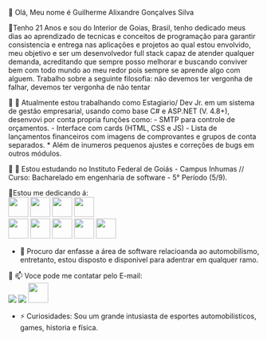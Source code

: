🔹 Olá, Meu nome é Guilherme Alixandre Gonçalves Silva

🔹Tenho 21 Anos e sou do Interior de Goias, Brasil, tenho dedicado meus dias ao aprendizado de tecnicas e conceitos de programação para garantir consistencia e entrega nas aplicações e projetos ao qual estou envolvido, meu objetivo e ser um desenvolvedor full         stack capaz de atender qualquer demanda, acreditando que sempre posso melhorar e buscando conviver bem com todo mundo ao meu redor pois sempre se aprende algo com alguem. Trabalho sobre a seguinte filosofia: não devemos ter vergonha de falhar, devemos ter          vergonha de não tentar

🔹 🔭 Atualmente estou trabalhando como Estagiario/ Dev Jr. em um sistema de gestão empresarial, usando como base C# e ASP.NET (V. 4.8+), desenvovi por conta propria funções como:
    - SMTP para controle de orçamentos.
    - Interface com cards (HTML, CSS e JS)
    - Lista de lançamentos financeiros com imagens de comprovantes e grupos de conta separados.
    * Além de inumeros pequenos ajustes e correções de bugs em outros módulos.
  
🔹 🌱 Estou estudando no Instituto Federal de Goiás - Campus Inhumas // Curso: Bacharelado em engenharia de software - 5° Período (5/9).
  
🔹Estou me dedicando á:            
<img src="https://cdn.jsdelivr.net/gh/devicons/devicon/icons/c/c-plain.svg"  width="40" height="40"/> 
<img src="https://cdn.jsdelivr.net/gh/devicons/devicon@latest/icons/csharp/csharp-original.svg" width="40" height="40" /> 
<img src="https://cdn.jsdelivr.net/gh/devicons/devicon@latest/icons/dot-net/dot-net-original-wordmark.svg" width="40" height="40"/>
<img src="https://cdn.jsdelivr.net/gh/devicons/devicon@latest/icons/html5/html5-original.svg" width="40" height="40" />        
<img src="https://cdn.jsdelivr.net/gh/devicons/devicon@latest/icons/css3/css3-original.svg" width="40" height="40" />
<img src="https://cdn.jsdelivr.net/gh/devicons/devicon@latest/icons/javascript/javascript-original.svg" width="40" height="40" />
<img src="https://cdn.jsdelivr.net/gh/devicons/devicon/icons/vscode/vscode-original-wordmark.svg"  width="40" height="40"/>
<img src="https://cdn.jsdelivr.net/gh/devicons/devicon@latest/icons/datagrip/datagrip-original.svg" width="40" height="40" />
<img src="https://cdn.jsdelivr.net/gh/devicons/devicon@latest/icons/azuredevops/azuredevops-original.svg" width="40" height="40"/>
      
- 👯 Procuro dar enfasse a área de software relacioanda ao automobilismo, entretanto, estou disposto e disponivel para adentrar em qualquer ramo.
  
🔹 📫 Voce pode me contatar pelo E-mail: <br>
<a href = "mailto:Guilhermealixanre89@gmail.com"><img loading="lazy" src="https://img.shields.io/badge/Gmail-D14836?style=for-the-badge&logo=gmail&logoColor=white" target="_blank"></a> <a href="https://instagram.com/_guilherme_ags_" target="_blank"><img loading="lazy" src="https://img.shields.io/badge/-Instagram-%23E4405F?style=for-the-badge&logo=instagram&logoColor=white" target="_blank"></a> <a href = "https://www.linkedin.com/in/guilherme-alixandre-1485832b6?utm_source=share&utm_campaign=share_via&utm_content=profile&utm_medium=android_app"> <img loading="lazy" src="https://cdn.jsdelivr.net/gh/devicons/devicon@latest/icons/linkedin/linkedin-original.svg" width="40" height="40" target="_blank"> </a>

- ⚡ Curiosidades: Sou um grande intusiasta de esportes automobilisticos, games, historia e física.

